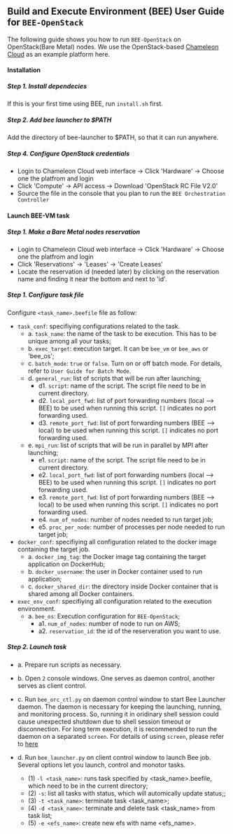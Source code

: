 ## Build and Execute Environment (BEE) User Guide for `BEE-OpenStack`

The following guide shows you how to run `BEE-OpenStack` on OpenStack(Bare Metal) nodes. 
We use the OpenStack-based [Chameleon Cloud](https://www.chameleoncloud.org/) as an example platform here.

#### Installation
##### Step 1. Install dependecies
If this is your first time using BEE, run `install.sh` first.

##### Step 2. Add bee launcher to $PATH
Add the directory of bee-launcher to $PATH, so that it can run anywhere.    

##### Step 4. Configure OpenStack credentials
* Login to Chameleon Cloud web interface -> Click 'Hardware' -> Choose one the platfrom and login
* Click 'Compute' -> API access -> Download 'OpenStack RC File V2.0'
* Source the file in the console that you plan to run the `BEE Orchestration Controller`

#### Launch BEE-VM task

##### Step 1. Make a Bare Metal nodes reservation
* Login to Chameleon Cloud web interface -> Click 'Hardware' -> Choose one the platfrom and login
* Click 'Reservations' -> 'Leases' -> 'Create Leases'
* Locate the reservation id (needed later) by clicking on the reservation name and finding it near the bottom and next to 'id'.

##### Step 1. Configure task file
Configure `<task_name>.beefile` file as follow:

* `task_conf`: specifiying configurations related to the task.
   * a. `task_name`: the name of the task to be execution. This has to be unique among all your tasks;
   * b. `exec_target`: execution target. It can be `bee_vm` or `bee_aws` or 'bee_os';
   * c. `batch_mode`: `true` or `false`. Turn on or off batch mode. For details, refer to `User Guide for Batch Mode`.
   * d. `general_run`: list of scripts that will be run after launching;
     * d1. `script`: name of the script. The script file need to be in current directory.
     * d2. `local_port_fwd`: list of port forwarding numbers (local --> BEE) to be used when running this script. `[]` indicates no port forwarding used.
     * d3. `remote_port_fwd`: list of port forwarding numbers (BEE --> local) to be used when running this script. `[]` indicates no port forwarding used.
   * e. `mpi_run`: list of scripts that will be run in parallel by MPI after launching;
     * e1. `script`: name of the script. The script file need to be in current directory.
     * e2. `local_port_fwd`: list of port forwarding numbers (local --> BEE) to be used when running this script. `[]` indicates no port forwarding used.
     * e3. `remote_port_fwd`: list of port forwarding numbers (BEE --> local) to be used when running this script. `[]` indicates no port forwarding used.
     * e4. `num_of_nodes`: number of nodes needed to run target job;
     * e5. `proc_per_node`: number of processes per node needed to run target job;
* `docker_conf`: specifiying all configuration related to the docker image containing the target job.
  * a. `docker_img_tag`: the Docker image tag containing the target application on DockerHub;
  * b. `docker_username`: the user in Docker container used to run application;
  * c. `docker_shared_dir`: the directory inside Docker container that is shared among all Docker containers.
* `exec_env_conf`: specifiying all configuration related to the execution environment.
  * a. `bee_os`: Execution configuration for `BEE-OpenStack`;
    * a1. `num_of_nodes`: number of node to run on AWS;
    * a2. `reservation_id`: the id of the reserveration you want to use.

##### Step 2. Launch task
* a. Prepare run scripts as necessary.
* b. Open `2` console windows. One serves as daemon control, another serves as client control.
* c. Run `bee_orc_ctl.py` on daemon control window to start Bee Launcher daemon. The daemon is necessary for keeping the launching, running, and monitoring process. So, running it in oridinary shell session could cause unexpected shutdown due to shell session timeout or disconnection. For long term execution, it is recommended to run the daemon on a separated `screen`. For details of using `screen`, please refer to [here](https://www.rackaid.com/blog/linux-screen-tutorial-and-how-to/)

* d. Run `bee_launcher.py` on client control window to launch Bee job. Several options let you launch, control and monotor tasks.
  * (1) `-l <task_name>`: runs task specified by <task_name>.beefile, which need to be in the current directory;
  * (2) `-s`: list all tasks with status, which will automically update status;;
  * (3) `-t <task_name>`: terminate task <task_name>;
  * (4) `-d <task_name>`: terminate and delete task <task_name> from task list;
  * (5) `-e <efs_name>`: create new efs with name <efs_name>.
